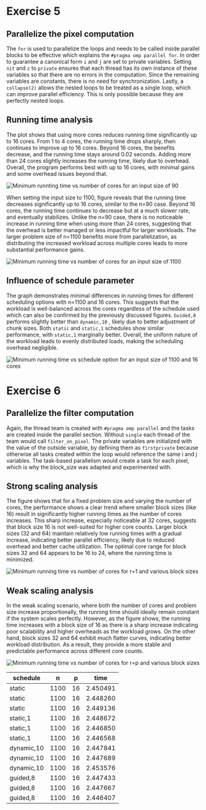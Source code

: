 # Exercise 5

## Parallelize the pixel computation

The `for` is used to parallelize the loops and needs to be called inside
parallel blocks to be effective which explains the
`#pragma omp parallel for`. In order to guarantee a canonical form `i`
and `j` are set to private variables. Setting `nit` and `z` to `private`
ensures that each thread has its own instance of these variables so that
there are no errors in the computation. Since the remaining variables
are constants, there is no need for synchronization. Lastly, a
`collapse(2)` allows the nested loops to be treated as a single loop,
which can improve parallel efficiency. This is only possible because
they are perfectly nested loops.

## Running time analysis

The plot shows that using more cores reduces
running time significantly up to 16 cores. From 1 to 4 cores, the
running time drops sharply, then continues to improve up to 16 cores.
Beyond 16 cores, the benefits decrease, and the running time stays
around 0.02 seconds. Adding more than 24 cores slightly increases the
running time, likely due to overhead. Overall, the program performs best
with up to 16 cores, with minimal gains and some overhead issues beyond
that.

![Minimum runnting time vs number of cores for an input size of
90](./assets/juliap_job_90.png)

When setting the input size to 1100,
figure reveals that the running time decreases
significantly up to 16 cores, similar to the n=90 case. Beyond 16 cores,
the running time continues to decrease but at a much slower rate, and
eventually stabilizes. Unlike the n=90 case, there is no noticeable
increase in running time when using more than 24 cores, suggesting that
the overhead is better managed or less impactful for larger workloads.
The larger problem size of n=1100 benefits more from parallelization, as
distributing the increased workload across multiple cores leads to more
substantial performance gains.

![Minimum running time vs number of cores for an input size of
1100](./assets/juliap_job_1100.png)

## Influence of schedule parameter

The graph demonstrates minimal differences in running
times for different scheduling options with n=1100 and 16 cores. This
suggests that the workload is well-balanced across the cores regardless
of the schedule used which can also be confirmed by the previously
discussed figures. `Guided,8` performs slightly better
than `dynamic,10` , likely due to better adjustment of chunk sizes. Both
`static` and `static,1` schedules show similar performance, with
`static,1` marginally better. Overall, the uniform nature of the
workload leads to evenly distributed loads, making the scheduling
overhead negligible.

![Minimum running time vs schedule option for an input size of 1100 and
16 cores](./assets/juliap2_job.png)

# Exercise 6

## Parallelize the filter computation

Again, the thread team is created with `#pragma omp parallel` and the
tasks are created inside the parallel section. Without `single` each
thread of the team would call `filter_on_pixel`. The private variables
are initialized with the value of the outside variable, by defining them
as `firstprivate` because otherwise all tasks created within the loop
would reference the same i and j variables. The task-based parallelism
would create a task for each pixel, which is why the block_size was
adapted and experimented with.

## Strong scaling analysis

The figure shows that for a fixed problem size
and varying the number of cores, the performance shows a clear trend
where smaller block sizes (like 16) result in significantly higher
running times as the number of cores increases. This sharp increase,
especially noticeable at 32 cores, suggests that block size 16 is not
well-suited for higher core counts. Larger block sizes (32 and 64)
maintain relatively low running times with a gradual increase,
indicating better parallel efficiency, likely due to reduced overhead
and better cache utilization. The optimal core range for block sizes 32
and 64 appears to be 16 to 24, where the running time is minimized.

![Minimum running time vs number of cores for r=1 and various block
sizes](./assets/strong_scaling_plot.png)

## Weak scaling analysis

In the weak scaling scenario, where both the number of cores and problem
size increase proportionally, the running time should ideally remain
constant if the system scales perfectly. However, as
the figure shows, the running time increases
with a block size of 16 as there is a sharp increase indicating poor
scalability and higher overheads as the workload grows. On the other
hand, block sizes 32 and 64 exhibit much flatter curves, indicating
better workload distribution. As a result, they provide a more stable
and predictable performance across different core counts.

![Minimum running time vs number of cores for r=p and various block
sizes](./assets/weak_scaling_plot.png)

| schedule   | n    | p   | time     |
| ---------- | ---- | --- | -------- |
| static     | 1100 | 16  | 2.450491 |
| static     | 1100 | 16  | 2.448260 |
| static     | 1100 | 16  | 2.449136 |
| static,1   | 1100 | 16  | 2.448672 |
| static,1   | 1100 | 16  | 2.446850 |
| static,1   | 1100 | 16  | 2.446568 |
| dynamic,10 | 1100 | 16  | 2.447841 |
| dynamic,10 | 1100 | 16  | 2.447689 |
| dynamic,10 | 1100 | 16  | 2.453576 |
| guided,8   | 1100 | 16  | 2.447433 |
| guided,8   | 1100 | 16  | 2.447667 |
| guided,8   | 1100 | 16  | 2.446407 |
